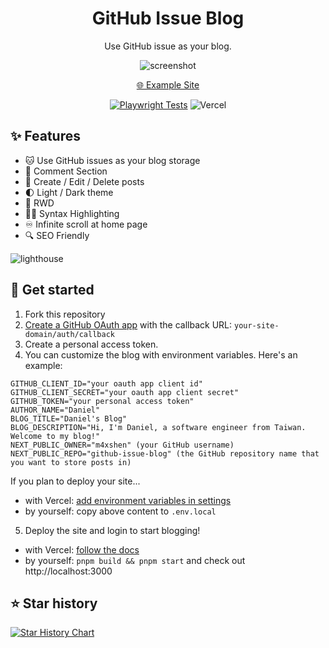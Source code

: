 <div align="center">
  <h1>GitHub Issue Blog</h1>

  Use GitHub issue as your blog.
  
![screenshot](https://github.com/user-attachments/assets/4ec02823-dfd4-41d6-aa24-bc37f303cfd1)


  [🌐 Example Site](https://github-issue-blog.vercel.app)
  
[![Playwright Tests](https://github.com/m4xshen/github-issue-blog/actions/workflows/playwright.yml/badge.svg)](https://github.com/m4xshen/github-issue-blog/actions/workflows/playwright.yml)
![Vercel](https://therealsujitk-vercel-badge.vercel.app/?app=github-issue-blog)


</div>


## ✨ Features

- 🐱 Use GitHub issues as your blog storage
- 💬 Comment Section
- 📝 Create / Edit / Delete posts
- 🌓 Light / Dark theme
- 📱 RWD
- 🧑‍💻 Syntax Highlighting
- ♾️ Infinite scroll at home page
- 🔍 SEO Friendly

![lighthouse](https://github.com/m4xshen/github-issues-blog/assets/74842863/84c19d65-90f4-45e3-8100-ef81b60ad089)

## 🚀 Get started

1. Fork this repository
2. [Create a GitHub OAuth app](https://docs.github.com/en/apps/oauth-apps/building-oauth-apps/creating-an-oauth-app) with the callback URL: `your-site-domain/auth/callback`
3. Create a personal access token.
4. You can customize the blog with environment variables. Here's an example:

```
GITHUB_CLIENT_ID="your oauth app client id"
GITHUB_CLIENT_SECRET="your oauth app client secret"
GITHUB_TOKEN="your personal access token"
AUTHOR_NAME="Daniel"
BLOG_TITLE="Daniel's Blog"
BLOG_DESCRIPTION="Hi, I'm Daniel, a software engineer from Taiwan. Welcome to my blog!"
NEXT_PUBLIC_OWNER="m4xshen" (your GitHub username)
NEXT_PUBLIC_REPO="github-issue-blog" (the GitHub repository name that you want to store posts in)
```

If you plan to deploy your site...

- with Vercel: [add environment variables in settings](https://vercel.com/docs/projects/environment-variables)
- by yourself: copy above content to `.env.local`

5. Deploy the site and login to start blogging!

- with Vercel: [follow the docs](https://vercel.com/docs/deployments/overview)
- by yourself: `pnpm build && pnpm start` and check out http://localhost:3000

## ⭐ Star history

[![Star History Chart](https://app.repohistory.com/api/svg?repo=m4xshen/github-issue-blog&type=Date&theme=dark&transparent=false&color=FCE2C6)](https://repohistory.com)
